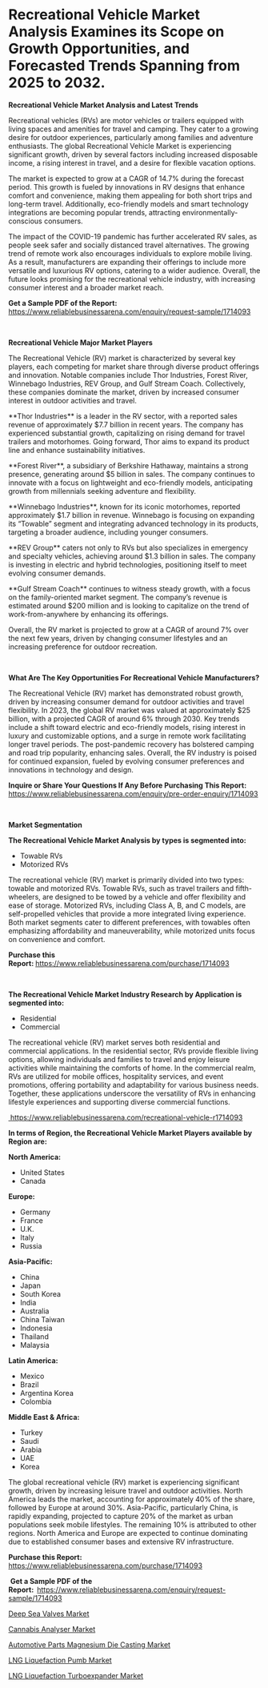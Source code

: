 <p><h1>Recreational Vehicle Market Analysis Examines its Scope on Growth Opportunities, and Forecasted Trends Spanning from 2025 to 2032.</h1></p><p><strong>Recreational Vehicle Market Analysis and Latest Trends</strong></p>
<p><p>Recreational vehicles (RVs) are motor vehicles or trailers equipped with living spaces and amenities for travel and camping. They cater to a growing desire for outdoor experiences, particularly among families and adventure enthusiasts. The global Recreational Vehicle Market is experiencing significant growth, driven by several factors including increased disposable income, a rising interest in travel, and a desire for flexible vacation options.</p><p>The market is expected to grow at a CAGR of 14.7% during the forecast period. This growth is fueled by innovations in RV designs that enhance comfort and convenience, making them appealing for both short trips and long-term travel. Additionally, eco-friendly models and smart technology integrations are becoming popular trends, attracting environmentally-conscious consumers.</p><p>The impact of the COVID-19 pandemic has further accelerated RV sales, as people seek safer and socially distanced travel alternatives. The growing trend of remote work also encourages individuals to explore mobile living. As a result, manufacturers are expanding their offerings to include more versatile and luxurious RV options, catering to a wider audience. Overall, the future looks promising for the recreational vehicle industry, with increasing consumer interest and a broader market reach.</p></p>
<p><strong>Get a Sample PDF of the Report:&nbsp;</strong> <a href="https://www.reliablebusinessarena.com/enquiry/request-sample/1714093?utm_campaign=3186&utm_medium=2&utm_source=Github&utm_content=ia&utm_term=30032025&utm_id=recreational-vehicle">https://www.reliablebusinessarena.com/enquiry/request-sample/1714093</a></p>
<p>&nbsp;</p>
<p><strong>Recreational Vehicle Major Market Players</strong></p>
<p><p>The Recreational Vehicle (RV) market is characterized by several key players, each competing for market share through diverse product offerings and innovation. Notable companies include Thor Industries, Forest River, Winnebago Industries, REV Group, and Gulf Stream Coach. Collectively, these companies dominate the market, driven by increased consumer interest in outdoor activities and travel.</p><p>**Thor Industries** is a leader in the RV sector, with a reported sales revenue of approximately $7.7 billion in recent years. The company has experienced substantial growth, capitalizing on rising demand for travel trailers and motorhomes. Going forward, Thor aims to expand its product line and enhance sustainability initiatives.</p><p>**Forest River**, a subsidiary of Berkshire Hathaway, maintains a strong presence, generating around $5 billion in sales. The company continues to innovate with a focus on lightweight and eco-friendly models, anticipating growth from millennials seeking adventure and flexibility.</p><p>**Winnebago Industries**, known for its iconic motorhomes, reported approximately $1.7 billion in revenue. Winnebago is focusing on expanding its “Towable” segment and integrating advanced technology in its products, targeting a broader audience, including younger consumers.</p><p>**REV Group** caters not only to RVs but also specializes in emergency and specialty vehicles, achieving around $1.3 billion in sales. The company is investing in electric and hybrid technologies, positioning itself to meet evolving consumer demands.</p><p>**Gulf Stream Coach** continues to witness steady growth, with a focus on the family-oriented market segment. The company’s revenue is estimated around $200 million and is looking to capitalize on the trend of work-from-anywhere by enhancing its offerings.</p><p>Overall, the RV market is projected to grow at a CAGR of around 7% over the next few years, driven by changing consumer lifestyles and an increasing preference for outdoor recreation.</p></p>
<p>&nbsp;</p>
<p><strong>What Are The Key Opportunities For Recreational Vehicle Manufacturers?</strong></p>
<p><p>The Recreational Vehicle (RV) market has demonstrated robust growth, driven by increasing consumer demand for outdoor activities and travel flexibility. In 2023, the global RV market was valued at approximately $25 billion, with a projected CAGR of around 6% through 2030. Key trends include a shift toward electric and eco-friendly models, rising interest in luxury and customizable options, and a surge in remote work facilitating longer travel periods. The post-pandemic recovery has bolstered camping and road trip popularity, enhancing sales. Overall, the RV industry is poised for continued expansion, fueled by evolving consumer preferences and innovations in technology and design.</p></p>
<p><strong>Inquire or Share Your Questions If Any Before Purchasing This Report:</strong> <a href="https://www.reliablebusinessarena.com/enquiry/pre-order-enquiry/1714093?utm_campaign=3186&utm_medium=2&utm_source=Github&utm_content=ia&utm_term=30032025&utm_id=recreational-vehicle">https://www.reliablebusinessarena.com/enquiry/pre-order-enquiry/1714093</a></p>
<p>&nbsp;</p>
<p><strong>Market Segmentation</strong></p>
<p><strong>The Recreational Vehicle Market Analysis by types is segmented into:</strong></p>
<p><ul><li>Towable RVs</li><li>Motorized RVs</li></ul></p>
<p><p>The recreational vehicle (RV) market is primarily divided into two types: towable and motorized RVs. Towable RVs, such as travel trailers and fifth-wheelers, are designed to be towed by a vehicle and offer flexibility and ease of storage. Motorized RVs, including Class A, B, and C models, are self-propelled vehicles that provide a more integrated living experience. Both market segments cater to different preferences, with towables often emphasizing affordability and maneuverability, while motorized units focus on convenience and comfort.</p></p>
<p><strong>Purchase this Report:&nbsp;</strong><a href="https://www.reliablebusinessarena.com/purchase/1714093?utm_campaign=3186&utm_medium=2&utm_source=Github&utm_content=ia&utm_term=30032025&utm_id=recreational-vehicle">https://www.reliablebusinessarena.com/purchase/1714093</a></p>
<p>&nbsp;</p>
<p><strong>The Recreational Vehicle Market Industry Research by Application is segmented into:</strong></p>
<p><ul><li>Residential</li><li>Commercial</li></ul></p>
<p><p>The recreational vehicle (RV) market serves both residential and commercial applications. In the residential sector, RVs provide flexible living options, allowing individuals and families to travel and enjoy leisure activities while maintaining the comforts of home. In the commercial realm, RVs are utilized for mobile offices, hospitality services, and event promotions, offering portability and adaptability for various business needs. Together, these applications underscore the versatility of RVs in enhancing lifestyle experiences and supporting diverse commercial functions.</p></p>
<p><a href="https://www.reliablebusinessarena.com/recreational-vehicle-r1714093?utm_campaign=3186&utm_medium=2&utm_source=Github&utm_content=ia&utm_term=30032025&utm_id=recreational-vehicle">&nbsp;https://www.reliablebusinessarena.com/recreational-vehicle-r1714093</a></p>
<p><strong>In terms of Region, the Recreational Vehicle Market Players available by Region are:</strong></p>
<p>
    <p> <strong> North America: </strong>
        <ul>
            <li>United States</li>
            <li>Canada</li>
        </ul>
        </p> 
    <p> <strong> Europe: </strong>
        <ul>
            <li>Germany</li>
            <li>France</li>
            <li>U.K.</li>
            <li>Italy</li>
            <li>Russia</li>
        </ul>
        </p> 
    <p> <strong> Asia-Pacific: </strong>
        <ul>
            <li>China</li>
            <li>Japan</li>
            <li>South Korea</li>
            <li>India</li>
            <li>Australia</li>
            <li>China Taiwan</li>
            <li>Indonesia</li>
            <li>Thailand</li>
            <li>Malaysia</li>
        </ul>
        </p> 
    <p> <strong> Latin America: </strong>
        <ul>
            <li>Mexico</li>
            <li>Brazil</li>
            <li>Argentina Korea</li>
            <li>Colombia</li>
        </ul>
        </p> 
    <p> <strong> Middle East & Africa: </strong>
        <ul>
            <li>Turkey</li>
            <li>Saudi</li>
            <li>Arabia</li>
            <li>UAE</li>
            <li>Korea</li>
        </ul>
    </p>
    </p>
<p><p>The global recreational vehicle (RV) market is experiencing significant growth, driven by increasing leisure travel and outdoor activities. North America leads the market, accounting for approximately 40% of the share, followed by Europe at around 30%. Asia-Pacific, particularly China, is rapidly expanding, projected to capture 20% of the market as urban populations seek mobile lifestyles. The remaining 10% is attributed to other regions. North America and Europe are expected to continue dominating due to established consumer bases and extensive RV infrastructure.</p></p>
<p><strong>Purchase this Report: </strong><a href="https://www.reliablebusinessarena.com/purchase/1714093?utm_campaign=3186&utm_medium=2&utm_source=Github&utm_content=ia&utm_term=30032025&utm_id=recreational-vehicle">https://www.reliablebusinessarena.com/purchase/1714093</a></p>
<p>&nbsp;<strong>Get a Sample PDF of the Report:&nbsp;&nbsp;</strong><a href="https://www.reliablebusinessarena.com/enquiry/request-sample/1714093?utm_campaign=3186&utm_medium=2&utm_source=Github&utm_content=ia&utm_term=30032025&utm_id=recreational-vehicle">https://www.reliablebusinessarena.com/enquiry/request-sample/1714093</a></p>
<p><strong></strong></p>
<p><p><a href="https://www.linkedin.com/pulse/exploring-deep-sea-valves-market-industry-revenue-insights-worth-k3uzc?utm_campaign=3186&utm_medium=2&utm_source=Github&utm_content=ia&utm_term=30032025&utm_id=recreational-vehicle">Deep Sea Valves Market</a></p><p><a href="https://www.linkedin.com/pulse/global-cannabis-analyser-market-size-2025-2032-insights-vmvic?utm_campaign=3186&utm_medium=2&utm_source=Github&utm_content=ia&utm_term=30032025&utm_id=recreational-vehicle">Cannabis Analyser Market</a></p><p><a href="https://github.com/naomaroaoonv/Market-Research-Report-List-1/blob/main/automotive-parts-magnesium-die-casting-market.md?utm_campaign=3186&utm_medium=2&utm_source=Github&utm_content=ia&utm_term=30032025&utm_id=recreational-vehicle">Automotive Parts Magnesium Die Casting Market</a></p><p><a href="https://www.linkedin.com/pulse/market-trends-lng-liquefaction-pumb-industry-current-size-share-0kkae?utm_campaign=3186&utm_medium=2&utm_source=Github&utm_content=ia&utm_term=30032025&utm_id=recreational-vehicle">LNG Liquefaction Pumb Market</a></p><p><a href="https://www.linkedin.com/pulse/lng-liquefaction-turboexpander-market-size-overview-growth-1fs7e?utm_campaign=3186&utm_medium=2&utm_source=Github&utm_content=ia&utm_term=30032025&utm_id=recreational-vehicle">LNG Liquefaction Turboexpander Market</a></p></p>